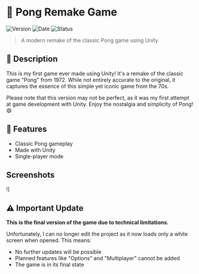 # 🏓 Pong Remake Game

![Version](https://img.shields.io/badge/version-2.0-blue.svg?cacheSeconds=2592000)
![Date](https://img.shields.io/badge/date-November%2019%2C%202016-green.svg)
![Status](https://img.shields.io/badge/status-Final%20Version-red.svg)

> A modern remake of the classic Pong game using Unity

## 📝 Description

This is my first game ever made using Unity! It's a remake of the classic game "Pong" from 1972. While not entirely accurate to the original, it captures the essence of this simple yet iconic game from the 70s.

Please note that this version may not be perfect, as it was my first attempt at game development with Unity. Enjoy the nostalgia and simplicity of Pong! 😄

## 🚀 Features

- Classic Pong gameplay
- Made with Unity
- Single-player mode

## Screenshots

![

## ⚠️ Important Update

**This is the final version of the game due to technical limitations.**

Unfortunately, I can no longer edit the project as it now loads only a white screen when opened. This means:

- No further updates will be possible
- Planned features like "Options" and "Multiplayer" cannot be added
- The game is in its final state
